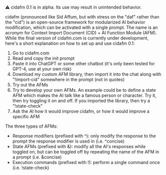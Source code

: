 ⚠️ cidafm 0.1 is in alpha. Its use may result in unintended behavior.

cidafm (pronounced like Sid Affum, but with stress on the "daf" rather than the "cid") is an open-source framework for modularized AI behavior modification, which can be activated with a single prompt. The name is an acronym for Context Import Document (CID) + AI Function Module (AFM). While the final version of cidafm.com is currently under development, here's a short explanation on how to set up and use cidafm 0.1: 
1. Go to cidafm.com
2. Read and copy the init prompt
3. Paste it into ChatGPT or some other chatbot (it's only been tested for GPT-4, use at your own risk)
4. Download my custom AFM library, then import it into the chat along with "!import-cid" somewhere in the prompt (not in quotes)
5. Try out the AFMs
6. Try to develop your own AFMs. An example could be to define a state AFM which makes the AI talk like a famous person or character. Try it, then try toggling it on and off. If you imported the library, then try a "!state-check"
7. Ask the AI how it would improve cidafm, or how it would improve a specific AFM

The three types of AFMs:
- Response modifiers (prefixed with ^): only modify the response to the prompt the response modifier is used in (i.e. ^concise)
- State AFMs (prefixed with &): modify all the AI's responses while toggled on, but can be toggled off by repeating the name of the AFM in a prompt (i.e. &concise)
- Execution commands (prefixed with !): perform a single command once (i.e. !state-check)
